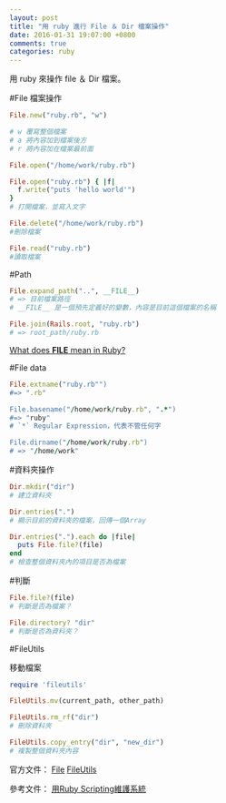 ```yaml
---
layout: post
title: "用 ruby 進行 File ＆ Dir 檔案操作"
date: 2016-01-31 19:07:00 +0800
comments: true
categories: ruby
---
```

用 ruby 來操作 file ＆ Dir 檔案。

<!-- more -->
#File 檔案操作

```ruby
File.new("ruby.rb", "w")

# w 覆寫整個檔案
# a 將內容加到檔案後方
# r 將內容加在檔案最前面

File.open("/home/work/ruby.rb")

File.open("ruby.rb") { |f|
  f.write("puts 'hello world'")
}
# 打開檔案，並寫入文字

File.delete("/home/work/ruby.rb")
#刪除檔案

File.read("ruby.rb")
#讀取檔案
```

#Path

```ruby
File.expand_path("..", __FILE__)
# => 目前檔案路徑
# __FILE__ 是一個預先定義好的變數，內容是目前這個檔案的名稱

File.join(Rails.root, "ruby.rb")
# => root_path/ruby.rb
```

[What does __FILE__ mean in Ruby?](http://stackoverflow.com/questions/224379/what-does-file-mean-in-ruby)

#File data

```ruby
File.extname("ruby.rb"")
#=> ".rb"

File.basename("/home/work/ruby.rb", ".*")
#=> "ruby"
# `*` Regular Expression，代表不管任何字

File.dirname("/home/work/ruby.rb")
# => "/home/work"
```

#資料夾操作

```ruby
Dir.mkdir("dir")
# 建立資料夾

Dir.entries(".")
# 顯示目前的資料夾的檔案，回傳一個Array

Dir.entries(".").each do |file|
  puts File.file?(file)
end
# 檢查整個資料夾內的項目是否為檔案
```

#判斷
```ruby
File.file?(file)
# 判斷是否為檔案？

File.directory? "dir"
# 判斷是否為資料夾？
```

#FileUtils

移動檔案

```ruby
require 'fileutils'

FileUtils.mv(current_path, other_path)

FileUtils.rm_rf("dir")
# 刪除資料夾

FileUtils.copy_entry("dir", "new_dir")
# 複製整個資料夾內容
```

官方文件：
[File](http://ruby-doc.org/core-2.3.0/File.html)
[FileUtils](http://ruby-doc.org/stdlib-2.2.2/libdoc/fileutils/rdoc/FileUtils.html#method-c-cd)

參考文件：
[用Ruby Scripting維護系統](http://motion-express.com/trainings/scripting-in-ruby/screencasts/manipulating-files)
